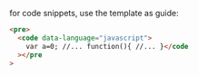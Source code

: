 for code snippets, use the template as guide:

```html
<pre>
  <code data-language="javascript">
    var a=0; //... function(){ //... }</code
  ></pre
>
```
